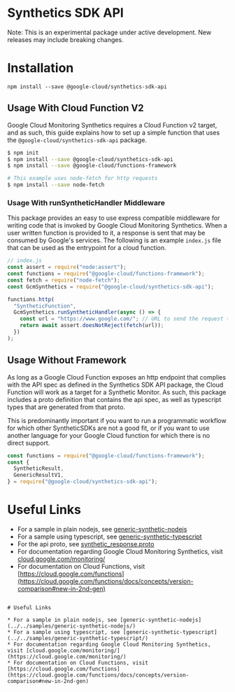 # Synthetics SDK API

Note: This is an experimental package under active development. New releases may include breaking changes.

# Installation

```
npm install --save @google-cloud/synthetics-sdk-api
```

## Usage With Cloud Function V2

Google Cloud Monitoring Synthetics requires a Cloud Function v2 target, and as such, this guide explains how to set up a simple function that uses the `@google-cloud/synthetics-sdk-api` package.

```bash
$ npm init
$ npm install --save @google-cloud/synthetics-sdk-api
$ npm install --save @google-cloud/functions-framework

# This example uses node-fetch for http requests
$ npm install --save node-fetch
```

### Usage With runSyntheticHandler Middleware

This package provides an easy to use express compatible middleware for writing code that is invoked by Google Cloud Monitoring Synthetics. When a user written function is provided to it, a response is sent that may be consumed by Google's services. The following is an example `index.js` file that can be used as the entrypoint for a cloud function.

```javascript
// index.js
const assert = require("node:assert");
const functions = require("@google-cloud/functions-framework");
const fetch = require("node-fetch");
const GcmSynthetics = require("@google-cloud/synthetics-sdk-api");

functions.http(
  "SyntheticFunction",
  GcmSynthetics.runSyntheticHandler(async () => {
    const url = "https://www.google.com/"; // URL to send the request to
    return await assert.doesNotReject(fetch(url));
  })
);
```

## Usage Without Framework

As long as a Google Cloud Function exposes an http endpoint that complies with the API spec as defined in the Synthetics SDK API package, the Cloud Function will work as a target for a Synthetic Monitor. As such, this package includes a proto definition that contains the api spec, as well as typescript types that are generated from that proto.

This is predominantly important if you want to run a programmatic workflow for which other SyntheticSDKs are not a good fit, or if you want to use another language for your Google Cloud function for which there is no direct support.

```typescript
const functions = require("@google-cloud/functions-framework");
const {
  SyntheticResult,
  GenericResultV1,
} = require("@google-cloud/synthetics-sdk-api");
```

# Useful Links

- For a sample in plain nodejs, see [generic-synthetic-nodejs](../../samples/generic-synthetic-nodejs/)
- For a sample using typescript, see [generic-synthetic-typescript](../../samples/generic-synthetic-typescript/)
- For the api proto, see [synthetic_response.proto](./proto/synthetic_response.proto)
- For documentation regarding Google Cloud Monitoring Synthetics, visit [cloud.google.com/monitoring/](https://cloud.google.com/monitoring/)
- For documentation on Cloud Functions, visit [https://cloud.google.com/functions](https://cloud.google.com/functions/docs/concepts/version-comparison#new-in-2nd-gen)

```

# Useful Links

* For a sample in plain nodejs, see [generic-synthetic-nodejs](../../samples/generic-synthetic-nodejs/)
* For a sample using typescript, see [generic-synthetic-typescript](../../samples/generic-synthetic-typescript/)
* For documentation regarding Google Cloud Monitoring Synthetics, visit [cloud.google.com/monitoring/](https://cloud.google.com/monitoring/)
* For documentation on Cloud Functions, visit [https://cloud.google.com/functions](https://cloud.google.com/functions/docs/concepts/version-comparison#new-in-2nd-gen)
```
